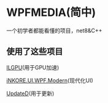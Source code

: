 # WPFMEDIA(简中)
一个初学者都能看懂的项目，net8&C++


## 使用了这些项目


[ILGPU](https://ilgpu.net/)(用于GPU加速)


[iNKORE.UI.WPF.Modern](https://github.com/iNKORE-NET/UI.WPF.Modern/)(现代化UI)


[UpdateD](https://www.kancloud.cn/yu_xuan/updated_doc/)(用于更新)



